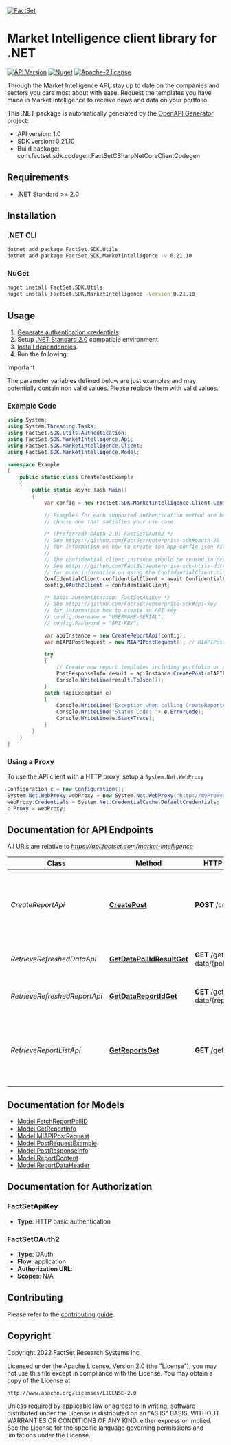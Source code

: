 [![FactSet](https://raw.githubusercontent.com/factset/enterprise-sdk/main/docs/images/factset-logo.svg)](https://www.factset.com)

# Market Intelligence client library for .NET

[![API Version](https://img.shields.io/badge/api-v1.0-blue)]()
[![Nuget](https://img.shields.io/badge/nuget-v0.21.10-orange)](https://www.nuget.org/packages/FactSet.SDK.MarketIntelligence/0.21.10)
[![Apache-2 license](https://img.shields.io/badge/license-Apache2-brightgreen.svg)](https://www.apache.org/licenses/LICENSE-2.0)

Through the Market Intelligence API, stay up to date on the companies and sectors you care most about with ease. Request the templates you have made in Market Intelligence to receive news and data on your portfolio.

This .NET package is automatically generated by the [OpenAPI Generator](https://openapi-generator.tech) project:

- API version: 1.0
- SDK version: 0.21.10
- Build package: com.factset.sdk.codegen.FactSetCSharpNetCoreClientCodegen

## Requirements

* .NET Standard >= 2.0

## Installation

### .NET CLI

```bash
dotnet add package FactSet.SDK.Utils
dotnet add package FactSet.SDK.MarketIntelligence -v 0.21.10
```

### NuGet

```bash
nuget install FactSet.SDK.Utils
nuget install FactSet.SDK.MarketIntelligence -Version 0.21.10
```

## Usage

1. [Generate authentication credentials](../../../../README.md#authentication).
2. Setup [.NET Standard 2.0](https://docs.microsoft.com/en-us/dotnet/standard/net-standard?tabs=net-standard-2-0) compatible environment.
3. [Install dependencies](#installation).
4. Run the following:

> [!IMPORTANT]
> The parameter variables defined below are just examples and may potentially contain non valid values. Please replace them with valid values.

### Example Code

```csharp
using System;
using System.Threading.Tasks;
using FactSet.SDK.Utils.Authentication;
using FactSet.SDK.MarketIntelligence.Api;
using FactSet.SDK.MarketIntelligence.Client;
using FactSet.SDK.MarketIntelligence.Model;

namespace Example
{
    public static class CreatePostExample
    {
        public static async Task Main()
        {
            var config = new FactSet.SDK.MarketIntelligence.Client.Configuration();

            // Examples for each supported authentication method are below,
            // choose one that satisfies your use case.

            /* (Preferred) OAuth 2.0: FactSetOAuth2 */
            // See https://github.com/FactSet/enterprise-sdk#oauth-20
            // for information on how to create the app-config.json file
            //
            // The confidential client instance should be reused in production environments.
            // See https://github.com/FactSet/enterprise-sdk-utils-dotnet#authentication
            // for more information on using the ConfidentialClient class
            ConfidentialClient confidentialClient = await ConfidentialClient.CreateAsync("/path/to/app-config.json");
            config.OAuth2Client = confidentialClient;

            /* Basic authentication: FactSetApiKey */
            // See https://github.com/FactSet/enterprise-sdk#api-key
            // for information how to create an API key
            // config.Username = "USERNAME-SERIAL";
            // config.Password = "API-KEY";

            var apiInstance = new CreateReportApi(config);
            var mIAPIPostRequest = new MIAPIPostRequest(); // MIAPIPostRequest | 

            try
            {
                // Create new report templates including portfolio or market news and data.
                PostResponseInfo result = apiInstance.CreatePost(mIAPIPostRequest);
                Console.WriteLine(result.ToJson());
            }
            catch (ApiException e)
            {
                Console.WriteLine("Exception when calling CreateReportApi.CreatePost: " + e.Message );
                Console.WriteLine("Status Code: "+ e.ErrorCode);
                Console.WriteLine(e.StackTrace);
            }
        }
    }
}
```

### Using a Proxy

To use the API client with a HTTP proxy, setup a `System.Net.WebProxy`

```csharp
Configuration c = new Configuration();
System.Net.WebProxy webProxy = new System.Net.WebProxy("http://myProxyUrl:80/");
webProxy.Credentials = System.Net.CredentialCache.DefaultCredentials;
c.Proxy = webProxy;
```

## Documentation for API Endpoints

All URIs are relative to *https://api.factset.com/market-intelligence*

Class | Method | HTTP request | Description
------------ | ------------- | ------------- | -------------
*CreateReportApi* | [**CreatePost**](https://github.com/FactSet/enterprise-sdk/tree/main/code/dotnet/MarketIntelligence/v1/docs/CreateReportApi.md#createpost) | **POST** /create | Create new report templates including portfolio or market news and data.
*RetrieveRefreshedDataApi* | [**GetDataPollIdResultGet**](https://github.com/FactSet/enterprise-sdk/tree/main/code/dotnet/MarketIntelligence/v1/docs/RetrieveRefreshedDataApi.md#getdatapollidresultget) | **GET** /get-data/{poll_id}/result | Retrieve data for desired report.
*RetrieveRefreshedReportApi* | [**GetDataReportIdGet**](https://github.com/FactSet/enterprise-sdk/tree/main/code/dotnet/MarketIntelligence/v1/docs/RetrieveRefreshedReportApi.md#getdatareportidget) | **GET** /get-data/{report_id} | Retrieve data for desired report.
*RetrieveReportListApi* | [**GetReportsGet**](https://github.com/FactSet/enterprise-sdk/tree/main/code/dotnet/MarketIntelligence/v1/docs/RetrieveReportListApi.md#getreportsget) | **GET** /get-reports | Retrieve a list of previously created reports and associated report metadata.


## Documentation for Models

 - [Model.FetchReportPollID](https://github.com/FactSet/enterprise-sdk/tree/main/code/dotnet/MarketIntelligence/v1/docs/FetchReportPollID.md)
 - [Model.GetReportInfo](https://github.com/FactSet/enterprise-sdk/tree/main/code/dotnet/MarketIntelligence/v1/docs/GetReportInfo.md)
 - [Model.MIAPIPostRequest](https://github.com/FactSet/enterprise-sdk/tree/main/code/dotnet/MarketIntelligence/v1/docs/MIAPIPostRequest.md)
 - [Model.PostRequestExample](https://github.com/FactSet/enterprise-sdk/tree/main/code/dotnet/MarketIntelligence/v1/docs/PostRequestExample.md)
 - [Model.PostResponseInfo](https://github.com/FactSet/enterprise-sdk/tree/main/code/dotnet/MarketIntelligence/v1/docs/PostResponseInfo.md)
 - [Model.ReportContent](https://github.com/FactSet/enterprise-sdk/tree/main/code/dotnet/MarketIntelligence/v1/docs/ReportContent.md)
 - [Model.ReportDataHeader](https://github.com/FactSet/enterprise-sdk/tree/main/code/dotnet/MarketIntelligence/v1/docs/ReportDataHeader.md)


## Documentation for Authorization


### FactSetApiKey

- **Type**: HTTP basic authentication


### FactSetOAuth2

- **Type**: OAuth
- **Flow**: application
- **Authorization URL**: 
- **Scopes**: N/A


## Contributing

Please refer to the [contributing guide](../../../../CONTRIBUTING.md).

## Copyright

Copyright 2022 FactSet Research Systems Inc

Licensed under the Apache License, Version 2.0 (the "License");
you may not use this file except in compliance with the License.
You may obtain a copy of the License at

    http://www.apache.org/licenses/LICENSE-2.0

Unless required by applicable law or agreed to in writing, software
distributed under the License is distributed on an "AS IS" BASIS,
WITHOUT WARRANTIES OR CONDITIONS OF ANY KIND, either express or implied.
See the License for the specific language governing permissions and
limitations under the License.
